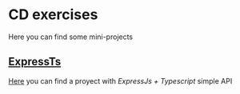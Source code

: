# CD exercises
Here you can find some mini-projects

## [ExpressTs](https://github.com/doneber/CD-excercises/tree/main/ExpressTs)
[Here](https://github.com/doneber/CD-excercises/tree/main/ExpressTs) you can find a proyect with _ExpressJs + Typescript_ simple API